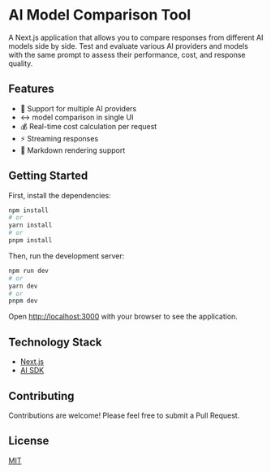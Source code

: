 # AI Model Comparison Tool

A Next.js application that allows you to compare responses from different AI models side by side. Test and evaluate various AI providers and models with the same prompt to assess their performance, cost, and response quality.

## Features

- 🤖 Support for multiple AI providers
- ↔️ model comparison in single UI
- 💰 Real-time cost calculation per request
- ⚡ Streaming responses
- 📝 Markdown rendering support

## Getting Started

First, install the dependencies:

```bash
npm install
# or
yarn install
# or
pnpm install
```

Then, run the development server:

```bash
npm run dev
# or
yarn dev
# or
pnpm dev
```

Open [http://localhost:3000](http://localhost:3000) with your browser to see the application.


## Technology Stack

- [Next.js](https://nextjs.org/)
- [AI SDK](https://sdk.vercel.ai/docs/introduction)


## Contributing

Contributions are welcome! Please feel free to submit a Pull Request.

## License

[MIT](LICENSE)
